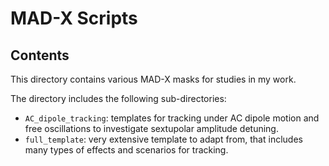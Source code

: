 # MAD-X Scripts

## Contents

This directory contains various MAD-X masks for studies in my work.

The directory includes the following sub-directories:
- `AC_dipole_tracking`: templates for tracking under AC dipole motion and free oscillations to investigate sextupolar amplitude detuning.
- `full_template`: very extensive template to adapt from, that includes many types of effects and scenarios for tracking.
